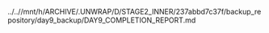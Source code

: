 ../..//mnt/h/ARCHIVE/.UNWRAP/D/STAGE2_INNER/237abbd7c37f/backup_repository/day9_backup/DAY9_COMPLETION_REPORT.md